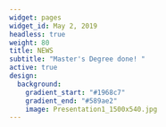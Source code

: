 ```yaml
---
widget: pages
widget_id: May 2, 2019
headless: true
weight: 80
title: NEWS
subtitle: "Master's Degree done! "
active: true
design:
  background:
    gradient_start: "#1968c7"
    gradient_end: "#589ae2"
    image: Presentation1_1500x540.jpg
---
```

